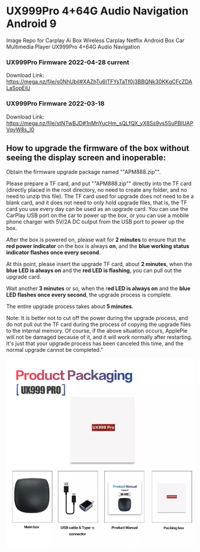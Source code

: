 # UX999Pro 4+64G Audio Navigation Android 9
Image Repo for Carplay Ai Box Wireless Carplay Netflix Android Box Car Multimedia Player UX999Pro 4+64G Audio Navigation

### UX999Pro Firmware 2022-04-28 current
Download Link: https://mega.nz/file/s0NhUbiI#XAZhTu6ITFYsTaTf0j3BBQNk30KKgCFcZDALaSopEiU

### UX999Pro Firmware 2022-03-18
Download Link: https://mega.nz/file/stNTwBJD#1nMnYucHm_sQLfQX_yX8Ss9vs5SuPBIUAPVqyW8s_I0

## How to upgrade the firmware of the box without seeing the display screen and inoperable:

Obtain the firmware upgrade package named ""APM888.zip"".

Please prepare a TF card, and put ""APM888.zip"" directly into the TF card (directly placed in the root directory, no need to create any folder, and no need to unzip this file). The TF card used for upgrade does not need to be a blank card, and it does not need to only hold upgrade files, that is, the TF card you use every day can be used as an upgrade card.
You can use the CarPlay USB port on the car to power up the box, or you can use a mobile phone charger with 5V/2A DC output from the USB port to power up the box.

After the box is powered on, please wait for **2 minutes** to ensure that the **red power indicator** on the box is always **on**, and the **blue working status indicator flashes once every second**.

At this point, please insert the upgrade TF card, about **2 minutes**, when the **blue LED is always on** and the **red LED is flashing**, you can pull out the upgrade card.

Wait another **3 minutes** or so, when the r**ed LED is always on** and the **blue LED flashes once every second**, the upgrade process is complete.

The entire upgrade process takes about **5 minutes**.

Note: It is better not to cut off the power during the upgrade process, and do not pull out the TF card during the process of copying the upgrade files to the internal memory. Of course, if the above situation occurs, ApplePie will not be damaged because of it, and it will work normally after restarting. It's just that your upgrade process has been canceled this time, and the normal upgrade cannot be completed."

![Screenshot](Carplay-Ai-Box-Wireless-Carplay-Netflix-Android-Box-Car-Multimedia-Player-UX999Pro-4-64G-Audio-Navigation.png)
